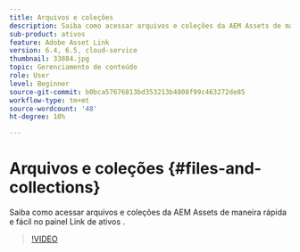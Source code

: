 ```yaml
---
title: Arquivos e coleções
description: Saiba como acessar arquivos e coleções da AEM Assets de maneira rápida e fácil no painel Link de ativos .
sub-product: ativos
feature: Adobe Asset Link
version: 6.4, 6.5, cloud-service
thumbnail: 33884.jpg
topic: Gerenciamento de conteúdo
role: User
level: Beginner
source-git-commit: b0bca57676813bd353213b4808f99c463272de85
workflow-type: tm+mt
source-wordcount: '48'
ht-degree: 10%

---
```



# Arquivos e coleções {#files-and-collections}

Saiba como acessar arquivos e coleções da AEM Assets de maneira rápida e fácil no painel Link de ativos .

>[!VIDEO](https://video.tv.adobe.com/v/33884/?quality=12)